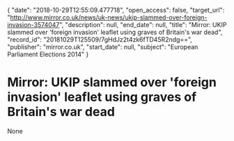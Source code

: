 {
  "date": "2018-10-29T12:55:09.477718", 
  "open_access": false, 
  "target_url": "http://www.mirror.co.uk/news/uk-news/ukip-slammed-over-foreign-invasion-3574047", 
  "description": null, 
  "end_date": null, 
  "title": "Mirror: UKIP slammed over 'foreign invasion' leaflet using graves of Britain's war dead", 
  "record_id": "20181029T125509/7gHdJz2t4zk6fTD45R2ndg==", 
  "publisher": "mirror.co.uk", 
  "start_date": null, 
  "subject": "European Parliament Elections 2014"
}

# Mirror: UKIP slammed over 'foreign invasion' leaflet using graves of Britain's war dead

None